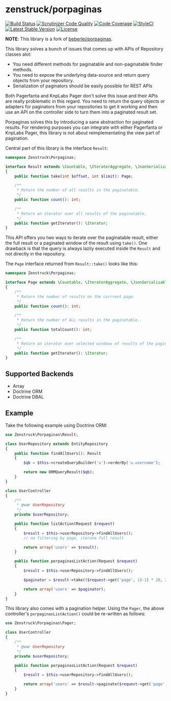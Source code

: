 # zenstruck/porpaginas

[![Build Status](http://img.shields.io/travis/kbond/porpaginas.svg?style=flat-square)](https://travis-ci.org/kbond/porpaginas)
[![Scrutinizer Code Quality](http://img.shields.io/scrutinizer/g/kbond/porpaginas.svg?style=flat-square)](https://scrutinizer-ci.com/g/kbond/porpaginas/)
[![Code Coverage](http://img.shields.io/scrutinizer/coverage/g/kbond/porpaginas.svg?style=flat-square)](https://scrutinizer-ci.com/g/kbond/porpaginas/)
[![StyleCI](https://styleci.io/repos/42656988/shield)](https://styleci.io/repos/42656988)
[![Latest Stable Version](http://img.shields.io/packagist/v/zenstruck/porpaginas.svg?style=flat-square)](https://packagist.org/packages/zenstruck/porpaginas)
[![License](http://img.shields.io/packagist/l/zenstruck/porpaginas.svg?style=flat-square)](https://packagist.org/packages/zenstruck/porpaginas)

**NOTE**: This library is a fork of [beberlei/porpaginas](https://github.com/beberlei/porpaginas).

This library solves a bunch of issues that comes up with APIs of Repository
classes alot:

- You need different methods for paginatable and non-paginatable finder
  methods.
- You need to expose the underlying data-source and return query objects from
  your repository.
- Serialization of paginators should be easily possible for REST APIs

Both Pagerfanta and KnpLabs Pager don't solve this issue and their APIs are
really problematic in this regard. You need to return the query objects or
adapters for paginators from your repositories to get it working and then use
an API on the controller side to turn them into a paginated result set.

Porpaginas solves this by introducing a sane abstraction for paginated results.
For rendering purposes you can integrate with either Pagerfanta or KnpLabs
Pager, this library is not about reimplementating the view part of pagination.

Central part of this library is the interface `Result`:

```php
namespace Zenstruck\Porpaginas;

interface Result extends \Countable, \IteratorAggregate, \JsonSerializable
{
    public function take(int $offset, int $limit): Page;

    /**
     * Return the number of all results in the paginatable.
     */
    public function count(): int;

    /**
     * Return an iterator over all results of the paginatable.
     */
    public function getIterator(): \Iterator;
}
```

This API offers you two ways to iterate over the paginatable result,
either the full result or a paginated window of the result using `take()`.
One drawback is that the query is always lazily executed inside
the `Result` and not directly in the repository.

The `Page` interface returned from `Result::take()` looks like this:

```php
namespace Zenstruck\Porpaginas;

interface Page extends \Countable, \IteratorAggregate, \JsonSerializable
{
    /**
     * Return the number of results on the currrent page.
     */
    public function count(): int;

    /**
     * Return the number of ALL results in the paginatable..
     */
    public function totalCount(): int;

    /**
     * Return an iterator over selected windows of results of the paginatable.
     */
    public function getIterator(): \Iterator;
}
```

## Supported Backends

- Array
- Doctrine ORM
- Doctrine DBAL

## Example

Take the following example using Doctrine ORM:

```php
use Zenstruck\Porpaginas\Result;

class UserRepository extends EntityRepository
{
    public function findAllUsers(): Result
    {
        $qb = $this->createQueryBuilder('u')->orderBy('u.username');

        return new ORMQueryResult($qb);
    }
}

class UserController
{
    /**
     * @var UserRepository
     */
    private $userRepository;

    public function listAction(Request $request)
    {
        $result = $this->userRepository->findAllUsers();
        // no filtering by page, iterate full result

        return array('users' => $result);
    }

    public function porpaginasListAction(Request $request)
    {
        $result = $this->userRepository->findAllUsers();

        $paginator = $result->take(($request->get('page', 1)-1) * 20, 20);

        return array('users' => $paginator);
    }
}
```

This library also comes with a pagination helper. Using the `Pager`, the above controller's
`porpaginasListAction()` could be re-written as follows:

```php
use Zenstruck\Porpaginas\Pager;

class UserController
{
    /**
     * @var UserRepository
     */
    private $userRepository;

    public function porpaginasListAction(Request $request)
    {
        $result = $this->userRepository->findAllUsers();

        return array('users' => $result->paginate($request->get('page', 1)));
    }
}
```
